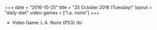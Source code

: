 +++
date = "2016-10-25"
title = "25 October 2016 (Tuesday)"
layout = "daily-diet"
video-games = ["l.a.-noire"]
+++


* Video Game: L.A. Noire {PS3} /b/